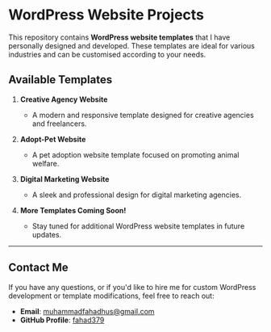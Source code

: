 # WordPress Website Projects

This repository contains **WordPress website templates** that I have personally designed and developed. These templates are ideal for various industries and can be customised according to your needs.

## Available Templates
1. **Creative Agency Website**  
   - A modern and responsive template designed for creative agencies and freelancers.

2. **Adopt-Pet Website**  
   - A pet adoption website template focused on promoting animal welfare.

3. **Digital Marketing Website**  
   - A sleek and professional design for digital marketing agencies.

4. **More Templates Coming Soon!**  
   - Stay tuned for additional WordPress website templates in future updates.

---

## Contact Me

If you have any questions, or if you'd like to hire me for custom WordPress development or template modifications, feel free to reach out:

- **Email**: [muhammadfahadhus@gmail.com](mailto:muhammadfahadhus@gmail.com)
- **GitHub Profile**: [fahad379](https://github.com/fahad379)

